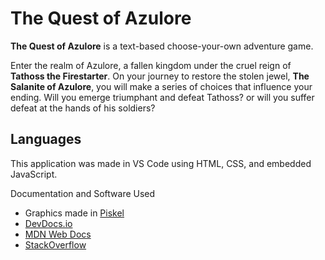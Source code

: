 <h1>The Quest of Azulore</h1>
<p><strong>The Quest of Azulore</strong> is a text-based choose-your-own adventure game.</p>
<p>Enter the realm of Azulore, a fallen kingdom under the cruel reign of <strong>Tathoss the Firestarter</strong>. On your journey to restore the stolen jewel, <strong>The Salanite of Azulore</strong>, you will make a series of choices that influence your ending. Will you emerge triumphant and defeat Tathoss? or will you suffer defeat at the hands of his soldiers?</p>
<h2>Languages</h2>
<p>This application was made in VS Code using HTML, CSS, and embedded JavaScript.</p>
<p>Documentation and Software Used<p>
<ul>
<li>Graphics made in <a href="https://www.piskelapp.com/">Piskel</a></li>
<li><a href="https://devdocs.io/">DevDocs.io</a></li>
<li><a href="https://developer.mozilla.org/en-US/">MDN Web Docs</a></li>
<li><a href="https://www.stackoverflow.com">StackOverflow</a></li>
</ul>
